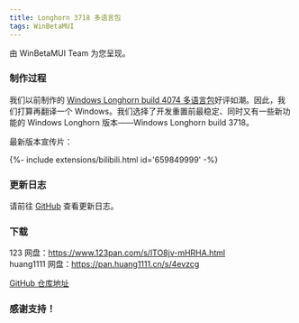 ```yaml
---
title: Longhorn 3718 多语言包
tags: WinBetaMUI
---
```


由 WinBetaMUI Team 为您呈现。
<!--more-->

### 制作过程

我们以前制作的 [Windows Longhorn build 4074 多语言包](/2023/06/10/lh4074mui)好评如潮。因此，我们打算再翻译一个 Windows。我们选择了开发重置前最稳定、同时又有一些新功能的 Windows Longhorn 版本——Windows Longhorn build 3718。

最新版本宣传片：

<div>{%- include extensions/bilibili.html id='659849999' -%}</div>

### 更新日志

请前往 [GitHub](https://github.com/wbmui/lh3718mui/releases) 查看更新日志。

### 下载

123 网盘：https://www.123pan.com/s/lTO8jv-mHRHA.html<br>
huang1111 网盘：https://pan.huang1111.cn/s/4evzcg<br>

[GitHub 仓库地址](https://github.com/wbmui/lh3718mui)

### 感谢支持！